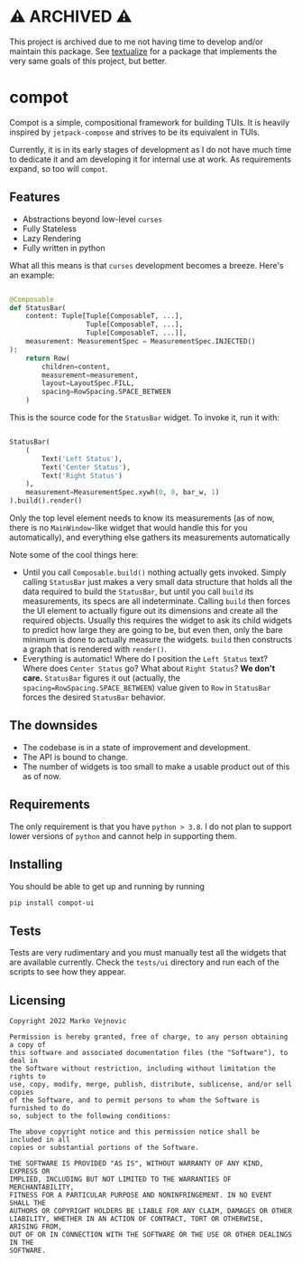 # ⚠️ ARCHIVED ⚠️

This project is archived due to me not having time to develop and/or maintain
this package. See [textualize](https://www.textualize.io/) for a package that
implements the very same goals of this project, but better.

# compot

Compot is a simple, compositional framework for building TUIs. It is heavily
inspired by `jetpack-compose` and strives to be its equivalent in TUIs.

Currently, it is in its early stages of development as I do not have much time
to dedicate it and am developing it for internal use at work. As requirements
expand, so too will `compot`.

## Features

* Abstractions beyond low-level `curses`
* Fully Stateless
* Lazy Rendering
* Fully written in python

What all this means is that `curses` development becomes a breeze. Here's an
example:
```python

@Composable
def StatusBar(
    content: Tuple[Tuple[ComposableT, ...],
                   Tuple[ComposableT, ...],
                   Tuple[ComposableT, ...]],
    measurement: MeasurementSpec = MeasurementSpec.INJECTED()
):
    return Row(
        children=content,
        measurement=measurement,
        layout=LayoutSpec.FILL,
        spacing=RowSpacing.SPACE_BETWEEN
    )
```

This is the source code for the `StatusBar` widget. To invoke it, run it with:

```python

StatusBar(
    (
        Text('Left Status'),
        Text('Center Status'),
        Text('Right Status')
    ),
    measurement=MeasurementSpec.xywh(0, 0, bar_w, 1)
).build().render()
```

Only the top level element needs to know its measurements (as of now, there is
no `MainWindow`-like widget that would handle this for you automatically), and
everything else gathers its measurements automatically

Note some of the cool things here:

* Until you call `Composable.build()` nothing actually gets invoked. Simply
    calling `StatusBar` just makes a very small data structure that holds all
    the data required to build the `StatusBar`, but until you call `build` its
    measurements, its specs are all indeterminate. Calling `build` then forces
    the UI element to actually figure out its dimensions and create all the
    required objects. Usually this requires the widget to ask its child widgets
    to predict how large they are going to be, but even then, only the bare
    minimum is done to actually measure the widgets. `build` then constructs a
    graph that is rendered with `render()`.
* Everything is automatic! Where do I position the `Left Status` text? Where
    does `Center Status` go? What about `Right Status`? **We don't care.**
    `StatusBar` figures it out (actually, the
    `spacing=RowSpacing.SPACE_BETWEEN`) value given to `Row` in `StatusBar`
    forces the desired `StatusBar` behavior.

## The downsides

* The codebase is in a state of improvement and development.
* The API is bound to change.
* The number of widgets is too small to make a usable product out of this as of
    now.

## Requirements

The only requirement is that you have `python > 3.8`. I do not plan to support
lower versions of `python` and cannot help in supporting them.

## Installing

You should be able to get up and running by running

```bash
pip install compot-ui
```

## Tests

Tests are very rudimentary and you must manually test all the widgets that are
available currently. Check the `tests/ui` directory and run each of the scripts
to see how they appear.

## Licensing

```text
Copyright 2022 Marko Vejnovic

Permission is hereby granted, free of charge, to any person obtaining a copy of
this software and associated documentation files (the "Software"), to deal in
the Software without restriction, including without limitation the rights to
use, copy, modify, merge, publish, distribute, sublicense, and/or sell copies
of the Software, and to permit persons to whom the Software is furnished to do
so, subject to the following conditions:

The above copyright notice and this permission notice shall be included in all
copies or substantial portions of the Software.

THE SOFTWARE IS PROVIDED "AS IS", WITHOUT WARRANTY OF ANY KIND, EXPRESS OR
IMPLIED, INCLUDING BUT NOT LIMITED TO THE WARRANTIES OF MERCHANTABILITY,
FITNESS FOR A PARTICULAR PURPOSE AND NONINFRINGEMENT. IN NO EVENT SHALL THE
AUTHORS OR COPYRIGHT HOLDERS BE LIABLE FOR ANY CLAIM, DAMAGES OR OTHER
LIABILITY, WHETHER IN AN ACTION OF CONTRACT, TORT OR OTHERWISE, ARISING FROM,
OUT OF OR IN CONNECTION WITH THE SOFTWARE OR THE USE OR OTHER DEALINGS IN THE
SOFTWARE.
```

